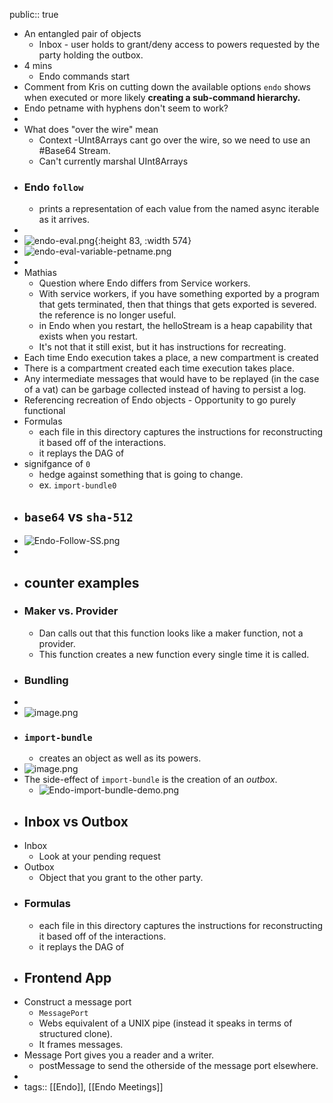 public:: true
- An entangled pair of objects
	- Inbox - user holds to grant/deny access to powers requested by the party holding the outbox.
- 4 mins
	- Endo commands start
- Comment from Kris on cutting down the available options `endo` shows when executed or more likely **creating a sub-command hierarchy.**
- Endo petname with hyphens don't seem to work?
-
- What does "over the wire" mean
	- Context -UInt8Arrays cant go over the wire, so we need to use an #Base64 Stream.
	- Can't currently marshal UInt8Arrays
- ### Endo `follow`
	- prints a representation of each value from the named async iterable as it arrives.
-
- ![endo-eval.png](../assets/endo-eval_1687790854566_0.png){:height 83, :width 574}
- ![endo-eval-variable-petname.png](../assets/endo-eval-variable-petname_1687791610256_0.png)
-
- Mathias
	- Question where Endo differs from Service workers.
	- With service workers, if you have something exported by a program that gets terminated, then that things that gets exported is severed. the reference is no longer useful.
	- in Endo when you restart, the helloStream is a heap capability that exists when you restart.
	- It's not that it still exist, but it has instructions for recreating.
- Each time Endo execution takes a place, a new compartment is created
- There is a compartment created each time execution takes place.
- Any intermediate messages that would have to be replayed (in the case of a vat) can be garbage collected instead of having to persist a log.
- Referencing recreation of Endo objects - Opportunity to go purely functional
- Formulas
	- each file in this directory captures the instructions for reconstructing it based off of the interactions.
	- it replays the DAG of
- signifgance of `0`
	- hedge against something that is going to change.
	- ex. `import-bundle0`
- ## `base64` vs `sha-512`
- ![Endo-Follow-SS.png](../assets/Endo-Follow-SS_1687911591371_0.png)
-
- ## counter examples
- ### Maker vs. Provider
	- Dan calls out that this function looks like a maker function, not a provider.
	- This function creates a new function every single time it is called.
- ### Bundling
-
- ![image.png](../assets/image_1687911419934_0.png)
- ### `import-bundle`
	- creates an object as well as its powers.
- ![image.png](../assets/image_1687912458861_0.png)
- The side-effect of  `import-bundle` is the creation of an *outbox*.
	- ![Endo-import-bundle-demo.png](../assets/Endo-import-bundle-demo_1687913065341_0.png)
- ## Inbox vs Outbox
- Inbox
	- Look at your pending request
- Outbox
	- Object that you grant to the other party.
- ### Formulas
	- each file in this directory captures the instructions for reconstructing it based off of the interactions.
	- it replays the DAG of
- ## Frontend App
- Construct a message port
	- `MessagePort`
	- Webs equivalent of a UNIX pipe (instead it speaks in terms of structured clone).
	- It frames messages.
- Message Port gives you a reader and a writer.
	- postMessage to send the otherside of the message port elsewhere.
-
- tags:: [[Endo]], [[Endo Meetings]]